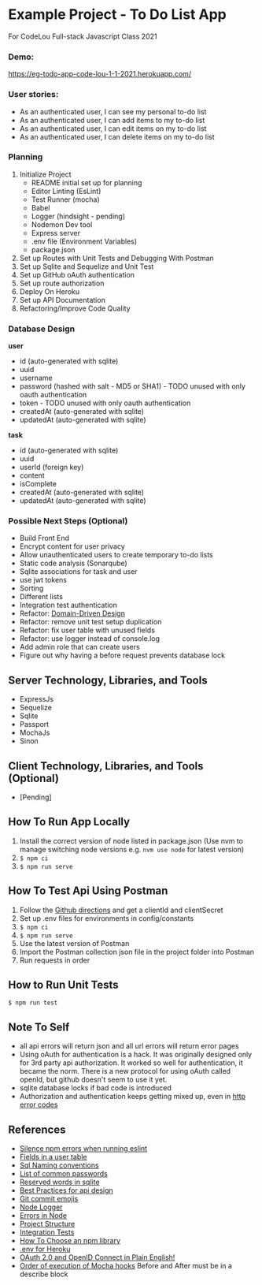 # Example Project - To Do List App
For CodeLou Full-stack Javascript Class 2021

### Demo:
https://eg-todo-app-code-lou-1-1-2021.herokuapp.com/
### User stories:

- As an authenticated user, I can see my personal to-do list
- As an authenticated user, I can add items to my to-do list
- As an authenticated user, I can edit items on my to-do list
- As an authenticated user, I can delete items on my to-do list

### Planning
1. Initialize Project
   - README initial set up for planning
   - Editor Linting (EsLint)
   - Test Runner (mocha)
   - Babel
   - Logger (hindsight - pending)
   - Nodemon Dev tool
   - Express server
   - .env file (Environment Variables)
   - package.json
2. Set up Routes with Unit Tests and Debugging With Postman
3. Set up Sqlite and Sequelize and Unit Test
4. Set up GitHub oAuth authentication
5. Set up route authorization
6. Deploy On Heroku
7. Set up API Documentation
8. Refactoring/Improve Code Quality

### Database Design
**user**
- id (auto-generated with sqlite)
- uuid
- username
- password (hashed with salt - MD5 or SHA1) - TODO unused with only oauth authentication
- token - TODO unused with only oauth authentication
- createdAt (auto-generated with sqlite)
- updatedAt (auto-generated with sqlite)

**task**
- id (auto-generated with sqlite)
- uuid
- userId (foreign key)
- content
- isComplete
- createdAt (auto-generated with sqlite)
- updatedAt (auto-generated with sqlite)

### Possible Next Steps (Optional)
- Build Front End
- Encrypt content for user privacy
- Allow unauthenticated users to create temporary to-do lists
- Static code analysis (Sonarqube)
- Sqlite associations for task and user
- use jwt tokens
- Sorting
- Different lists
- Integration test authentication
- Refactor: [Domain-Driven Design](https://medium.com/steve-cruz/domain-driven-design-ddd-file-structure-ade7fb26553d)
- Refactor: remove unit test setup duplication
- Refactor: fix user table with unused fields
- Refactor: use logger instead of console.log
- Add admin role that can create users
- Figure out why having a before request prevents database lock
## Server Technology, Libraries, and Tools
- ExpressJs
- Sequelize
- Sqlite
- Passport
- MochaJs
- Sinon

## Client Technology, Libraries, and Tools (Optional)
- [Pending]

## How To Run App Locally
1. Install the correct version of node listed in package.json (Use nvm to manage switching node versions e.g. `nvm use node` for latest version)
2. `$ npm ci`
3. `$ npm run serve`

## How To Test Api Using Postman
1. Follow the [Github directions](https://docs.github.com/en/developers/apps/building-github-apps) and get a clientId and clientSecret
2. Set up .env files for environments in config/constants
3. `$ npm ci`
4. `$ npm run serve`
5. Use the latest version of Postman
6. Import the Postman collection json file in the project folder into Postman
7. Run requests in order

## How to Run Unit Tests
`$ npm run test`

## Note To Self
- all api errors will return json and all url errors will return error pages
- Using oAuth for authentication is a hack. It was originally designed only for 3rd party api authorization. It worked so well for authentication, it became the norm. There is a new protocol for using oAuth called openId, but github doesn't seem to use it yet.
- sqlite database locks if bad code is introduced
- Authorization and authentication keeps getting mixed up, even in [http error codes](https://developer.mozilla.org/en-US/docs/Web/HTTP/Status)
## References
- [Silence npm errors when running eslint](https://github.com/eslint/eslint/issues/7933)
- [Fields in a user table](https://dba.stackexchange.com/questions/3537/what-are-some-common-and-useful-fields-for-a-users-table-in-a-database)
- [Sql Naming conventions](https://www.sqlshack.com/learn-sql-naming-conventions/)
- [List of common passwords](https://en.wikipedia.org/wiki/List_of_the_most_common_passwords)
- [Reserved words in sqlite](http://www3.sqlite.org/lang_keywords.html)
- [Best Practices for api design](https://stackoverflow.blog/2020/03/02/best-practices-for-rest-api-design/)
- [Git commit emojis](https://gist.github.com/parmentf/035de27d6ed1dce0b36a)
- [Node Logger](https://www.twilio.com/blog/guide-node-js-logging)
- [Errors in Node](https://www.joyent.com/node-js/production/design/errors)
- [Project Structure](https://softwareontheroad.com/ideal-nodejs-project-structure/)
- [Integration Tests](https://dev-tester.com/dead-simple-api-tests-with-supertest-mocha-and-chai/)
- [How To Choose an npm library](https://dev.to/adrianbdesigns/checklist-for-choosing-an-optimal-npm-package-4dpm)
- [.env for Heroku](https://stackoverflow.com/questions/42109813/node-js-environment-variables-and-heroku-deployment)
- [OAuth 2.0 and OpenID Connect in Plain English!](https://youtu.be/0VWkQMr7r_c)
- [Order of execution of Mocha hooks](https://stackoverflow.com/questions/32660241/mocha-beforeeach-vs-before-execution/32682451) Before and After must be in a describe block
